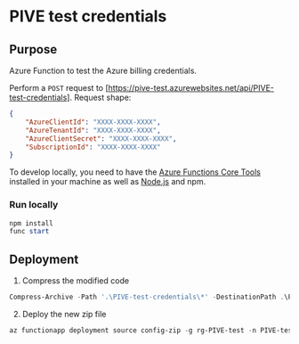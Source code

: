 # PIVE test credentials

## Purpose

Azure Function to test the Azure billing credentials.

Perform a `POST` request to [https://pive-test.azurewebsites.net/api/PIVE-test-credentials].
Request shape:

```json
{
    "AzureClientId": "XXXX-XXXX-XXXX", 
    "AzureTenantId": "XXXX-XXXX-XXXX",
    "AzureClientSecret": "XXXX-XXXX-XXXX",
    "SubscriptionId": "XXXX-XXXX-XXXX"
}
```

To develop locally, you need to have the [Azure Functions Core Tools](https://www.npmjs.com/package/azure-functions-core-tools) installed in your machine as well as [Node.js](https://nodejs.org/en/) and npm.

### Run locally

```powershell
npm install
func start
```

## Deployment

1. Compress the modified code

```powershell
Compress-Archive -Path '.\PIVE-test-credentials\*' -DestinationPath .\PIVE-test-credentials.zip
```

2. Deploy the new zip file

```powershell
az functionapp deployment source config-zip -g rg-PIVE-test -n PIVE-test --src '.\PIVE-test-credentials.zip'
```

